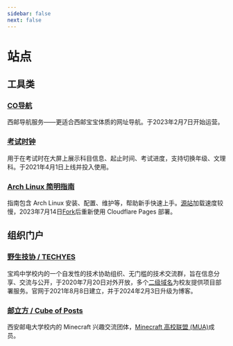 ```yaml
---
sidebar: false
next: false
---
```


# 站点

## 工具类

### [CO导航](https://cooo.site)
西邮导航服务——更适合西邮宝宝体质的网址导航。于2023年2月7日开始运营。
[<i class="fa-brands fa-github"></i>](https://github.com/L33Z22L11/XUPT-Nav)

### [考试时钟](https://exam.thisis.host) <Badge type="info" text="宝鸡中学"/>
用于在考试时在大屏上展示科目信息、起止时间、考试进度，支持切换年级、文理科。于2021年4月1日上线并投入使用。
[<i class="fa-brands fa-github"></i>](https://github.com/L33Z22L11/ExamClock)

### [Arch Linux 简明指南](https://arch.cooo.site) <Badge text="镜像站"/>

指南包含 Arch Linux 安装、配置、维护等，帮助新手快速上手。[源站](https://arch.icekylin.online)加载速度较慢，2023年7月14日[<i class="fa-brands fa-github"></i>Fork](https://github.com/L33Z22L11/ArchGuide-Mirror)后重新使用 Cloudflare Pages 部署。

## 组织门户

### [野生技协 / TECHYES](https://thisis.host)
宝鸡中学校内的一个自发性的技术协助组织、无门槛的技术交流群，旨在信息分享、交流与公开，于2020年7月20日对外开放，多个[二级域名](https://thisis.host/site)为校友提供项目部署服务。官网于2021年8月8日建立，并于2024年2月3日升级为博客。

### [邮立方 / Cube of Posts](https://cop.cooo.site)
西安邮电大学校内的 Minecraft 兴趣交流团体，[Minecraft 高校联盟 (MUA)](https://www.mualliance.cn/)成员。
